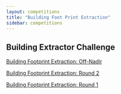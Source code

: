 ```yaml
---
layout: competitions
title: "Building Foot Print Extraction"
sidebar: competitions
---
```



## Building Extractor Challenge
[Building Footprint Extraction: Off-Nadir](/Challenges/Challenge-4.html)

[Building Footprint Extraction: Round 2](/Challenges/Challenge-2.html)

[Building Footprint Extraction: Round 1](/Challenges/Challenge-1.html)


